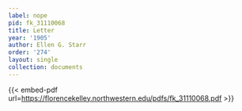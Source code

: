 ```yaml
---
label: nope
pid: fk_31110068
title: Letter
year: '1905'
author: Ellen G. Starr
order: '274'
layout: single
collection: documents
---
```



{{< embed-pdf url=https://florencekelley.northwestern.edu/pdfs/fk_31110068.pdf >}}